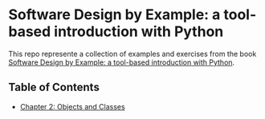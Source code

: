 # Software Design by Example: a tool-based introduction with Python

This repo represente a collection of examples and exercises from the book [Software Design by Example: a tool-based introduction with Python](https://third-bit.com/sdxpy/).

## Table of Contents
- [Chapter 2: Objects and Classes](#chapter-1-introduction)
